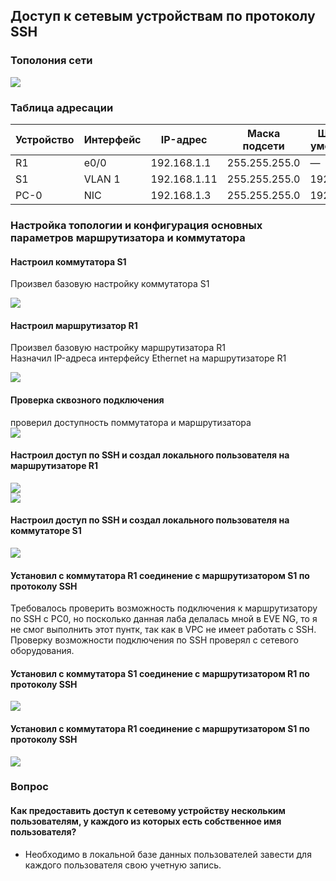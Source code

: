 
## Доступ к сетевым устройствам по протоколу SSH

### Тополония сети
![](https://github.com/permakov/otus/blob/main/lab5/Shcema.jpg)

### Таблица адресации

Устройство |	Интерфейс |	IP-адрес |	Маска подсети |	Шлюз по умолчанию  
---------- | ---------- | -------- | -------------- | -----------------
R1 |	e0/0 |	192.168.1.1 |	255.255.255.0 |	—  
S1 |	VLAN 1 |	192.168.1.11 |	255.255.255.0 |	192.168.1.1  
PC-0 |	NIC |	192.168.1.3 |	255.255.255.0 |	192.168.1.1  


### Настройка топологии и конфигурация основных параметров маршрутизатора и коммутатора  
#### Настроил коммутатора S1  
Произвел базовую настройку коммутатора S1  

![](https://github.com/permakov/otus/blob/main/lab5/S1_1.jpg)  
  
#### Настроил маршрутизатор R1
Произвел базовую настройку маршрутизатора R1  
Назначил IP-адреса интерфейсу Ethernet на маршрутизаторе R1  

![](https://github.com/permakov/otus/blob/main/lab5/R1_1.jpg)  
    
#### Проверка сквозного подключения
проверил доступность поммутатора и маршрутизатора    
![](https://github.com/permakov/otus/blob/main/lab5/ping.jpg)  

#### Настроил доступ по SSH и создал локального пользователя на маршрутизаторе R1  
![](https://github.com/permakov/otus/blob/main/lab5/R1_CryptoKey.jpg)  
![](https://github.com/permakov/otus/blob/main/lab5/R1_user.jpg)  

#### Настроил доступ по SSH и создал локального пользователя на коммутаторе S1  
![](https://github.com/permakov/otus/blob/main/lab5/S1_CryptoKey.jpg)


#### Установил с коммутатора R1 соединение с маршрутизатором S1 по протоколу SSH

Требовалось проверить возможность подключения к маршрутизатору по SSH с PC0, но посколько данная лаба делалась мной в EVE NG, то я не смог выполнить этот пунтк, так как в VPC не имеет работать с SSH. Проверку возможности подключения по SSH проверял с сетевого оборудования.

#### Установил с коммутатора S1 соединение с маршрутизатором R1 по протоколу SSH  
![](https://github.com/permakov/otus/blob/main/lab5/SSH_to_R1.jpg)  

#### Установил с коммутатора R1 соединение с маршрутизатором S1 по протоколу SSH  
![](https://github.com/permakov/otus/blob/main/lab5/SSH_to_S1.jpg)  

### Вопрос
#### Как предоставить доступ к сетевому устройству нескольким пользователям, у каждого из которых есть собственное имя пользователя? 
- Необходимо в локальной базе данных пользователей завести для каждого пользователя свою учетную запись.
